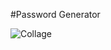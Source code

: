 #Password Generator


![Collage](https://user-images.githubusercontent.com/109048001/186994143-b5ede2d5-3340-4f89-8e1e-aa8209371d0f.png)

